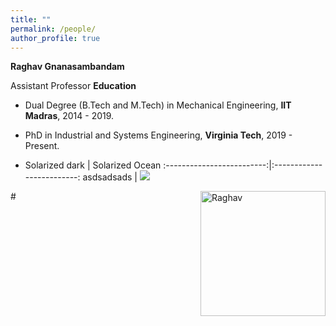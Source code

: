 ```yaml
---
title: ""
permalink: /people/
author_profile: true
---
```





**Raghav Gnanasambandam**

Assistant Professor 
**Education**

* Dual Degree (B.Tech and M.Tech) in Mechanical Engineering, <b>IIT Madras</b>, 2014 - 2019.
* PhD in Industrial and Systems Engineering, <b>Virginia Tech</b>, 2019 - Present.


* Solarized dark             |  Solarized Ocean
:-------------------------:|:-------------------------:
asdsadsads |  ![](http://raghavg97.github.io/images/DSC03082.jpg)

#<img style = "float:right" src="http://raghavg97.github.io/images/DSC03082.jpg" alt="Raghav" width="200"/>





